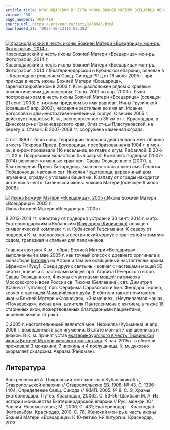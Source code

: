 ```yaml
---
article_title: КРАСНОДАРСКИЙ В ЧЕСТЬ ИКОНЫ БОЖИЕЙ МАТЕРИ ВСЕЦАРИЦА ЖЕНСКИЙ МОНАСТЫРЬ
volume: '38'
page_numbers: 409-410
source_url: https://pravenc.ru/text/2458945.html
downloaded_at: '2025-10-13T15:09:39Z'
---
```


[![Краснодарский в честь иконы Божией Матери «Всецарица» мон-рь. Фотография. 2014 г.](https://pravenc.ru/data/2019/08/11/1236500505/i200.jpg "Кликните для увеличения картинки")](https://pravenc.ru/data/2019/08/11/1236500505/i400.jpg)Краснодарский в честь иконы Божией Матери «Всецарица» мон-рь. Фотография. 2014 г.  
Краснодарский в честь иконы Божией Матери «Всецарица» мон-рь. Фотография. 2014 г.(Екатеринодарской и Кубанской епархии), основан в г. Краснодаре решением Свящ. Синода РПЦ от 16 июля 2005 г. при приходе в честь иконы Божией Матери «Всецарица», зарегистрированном в 2003 г. К. м. расположен рядом с краевым онкологическим диспансером. С янв. 2001 по апр. 2003 г. были построены храм в честь иконы Божией Матери «Всецарица» (освящен 21 сент. 2003) с нижним приделом во имя равноап. Нины Грузинской (освящен 5 апр. 2003), часовня-крестильня во имя ап. Иоанна Богослова и административно-келейный корпус. С весны 2005 г. действует подворье К. м., расположенное в 35 км от г. Краснодара, в Динском р-не Краснодарского края, близ ст-цы Пластуновской, на берегу р. Ставок. В 2007-2008 гг. сооружена каменная ограда.

С окт. 1899 г. близ совр. территории подворья действовала жен. община в честь Покрова Пресв. Богородицы, преобразованная в 1904 г. в мон-рь, в к-ром проживали 116 насельниц во главе с игум. Рафаилой. В 20-х гг. ХХ в. Покровский монастырь был закрыт. Комплекс подворья (2007-2014) включает каменные храм прп. Саввы Освященного (2007), ц. Благовещения Пресв. Богородицы, часовню-колокольню вмч. Георгия Победоносца, часовню свт. Николая Чудотворца, деревянный дом игумении, ограду с угловыми башнями. К западу от ограды находится источник в честь Тихвинской иконы Божией Матери (освящен 9 июля 2008).

[![Икона Божией Матери «Всецарица». 2005 г.](https://pravenc.ru/data/2019/08/11/1236500721/i200.jpg "Кликните для увеличения картинки")](https://pravenc.ru/data/2019/08/11/1236500721/i400.jpg)Икона Божией Матери «Всецарица». 2005 г.  
Икона Божией Матери «Всецарица». 2005 г.

В 2013-2014 гг. к востоку от подворья устроен и 30 сент. 2014 г. митр. Екатеринодарским и Кубанским [Исидором (Кириченко)](<https://pravenc.ru/text/Исидором (Кириченко).html>) освящен символический комплекс т. н. Кубанской Гефсимании. К северу от подворья К. м. расположены сестринский корпус с трапезной и зимним садом, трапезная и спальня для паломников.

Главная святыня К. м.- образ Божией Матери «Всецарица», выполненный в мае 2005 г. как точный список с древнего оригинала в монастыре [Ватопед](https://pravenc.ru/text/Ватопед.html) на Афоне и там же освященный настоятелем архим. Ефремом (Куцу). Среди других святынь - ковчег с частицами мощей 33 святых, ковчеги с частицами мощей прп. Агапита Печерского и прп. Саввы Освященного, 4 иконы с частицами мощей: патриарха Московского и всея России св. Тихона (Беллавина), свт. Димитрия (Савича (Туптало)), прп. Серафима Саровского и вмч. Феодора Тирона, ковчег с частицей Мамврийского дуба. В обители также почитаются иконы Божией Матери «Казанская», «Знамение», «Неупиваемая Чаша», «Почаевская», икона вмч. целителя Пантелеимона с житием, а также 18 старинных икон, пожертвованных благодарными пациентами, исцелившимися от рака.

С 2005 г. настоятельницей является мон. Неонилла (Кузьмина), в апр. 2009 г. возведенная в сан игумении. В штате мон-ря 7 священников и диакон. В К. м. принят устав [екатеринбургского в честь Тихвинской иконы Божией Матери женского монастыря](<https://pravenc.ru/text/екатеринбургского в честь Тихвинской иконы Божией Матери женского монастыря.html>). К нач. 2015 г. в обители проживали 3 монахини, 7 инокинь и 4 послушницы. К. м. духовно окормляет схиархим. Авраам (Рейдман).

## Литература

Воскресенский А. Покровский жен. мон-рь в Кубанской обл., Ставропольской епархии // Ставропольские ЕВ. 1908. № 43. С. 1396-1404; Определение Свящ. Синода // ЖМП. 2005. № 8. С. 9; Храмы Екатеринодара: Путев. Краснодар, 20062. С. 53-56; Шахбаян М. А. Из истории монашества Екатеринодарской епархии // Рус. мон-ри: Юг России. Новомосковск; М., 2006. С. 431; Екатеринодар - Краснодар: Фотоальбом. Краснодар, 2010. С. 78; Женский мон-рь в честь иконы Божией Матери «Всецарица»: К 10-летию 1-й литургии. Краснодар, 2013.
